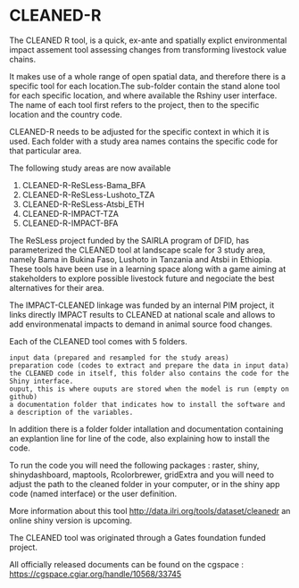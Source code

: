 # CLEANED-R

The CLEANED R tool, is a quick, ex-ante and spatially explict environmental impact assement tool assessing changes from transforming livestock value chains. 

It makes use of a whole range of open spatial data, and therefore there is a specific tool for each location.The sub-folder contain the stand alone tool for each specific location, and where available the Rshiny user interface. 
The name of each tool first refers to the project, then to the specific location and the country code. 

CLEANED-R needs to be adjusted for the specific context in which it is used. Each folder with a study area names contains the specific code for that particular area.

The following study areas are now available

1. CLEANED-R-ReSLess-Bama_BFA
1. CLEANED-R-ReSLess-Lushoto_TZA
1. CLEANED-R-ReSLess-Atsbi_ETH
1. CLEANED-R-IMPACT-TZA
1. CLEANED-R-IMPACT-BFA

The ReSLess project funded by the SAIRLA program of DFID, has parameterized the CLEANED tool at landscape scale for 3 study area, namely Bama in Bukina Faso, Lushoto in Tanzania and Atsbi in Ethiopia. These tools have been use in a learning space along with a game aiming at stakeholders to explore possible livestock future and negociate the best alternatives for their area. 

The IMPACT-CLEANED linkage was funded by an internal PIM project, it links directly IMPACT results to CLEANED at national scale and allows to add environmenatal impacts to demand in animal source food changes.


Each of the CLEANED tool comes with 5 folders.

    input data (prepared and resampled for the study areas)
    preparation code (codes to extract and prepare the data in input data)
    the CLEANED code in itself, this folder also contains the code for the Shiny interface.
    ouput, this is where ouputs are stored when the model is run (empty on github)
    a documentation folder that indicates how to install the software and a description of the variables.

In addition there is a folder folder intallation and documentation containing an explantion line for line of the code, also explaining how to install the code.

To run the code you will need the following packages : raster, shiny, shinydashboard, maptools, Rcolorbrewer, gridExtra and you will need to adjust the path to the cleaned folder in your computer, or in the shiny app code (named interface) or the user definition.

More information about this tool http://data.ilri.org/tools/dataset/cleanedr an online shiny version is upcoming.


The CLEANED tool was originated through a Gates foundation funded project. 

All officially released documents can be found on the cgspace : https://cgspace.cgiar.org/handle/10568/33745 

